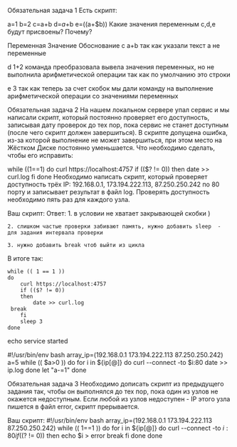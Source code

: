 Обязательная задача 1
Есть скрипт:

a=1
b=2
c=a+b
d=$a+$b
e=$(($a+$b))
Какие значения переменным c,d,e будут присвоены? Почему?

Переменная	Значение	Обоснование
c	a+b	так как указали текст а не переменные

d	1+2	команда преобразовала вывела значения переменных, но не выполнила арифметической операции так как по умолчанию это строки

e	3	так как теперь за счет скобок мы дали команду на выполнение арифметической операции со значениями переменных

Обязательная задача 2
На нашем локальном сервере упал сервис и мы написали скрипт, который постоянно проверяет его доступность, записывая дату проверок до тех пор, пока сервис не станет доступным (после чего скрипт должен завершиться). В скрипте допущена ошибка, из-за которой выполнение не может завершиться, при этом место на Жёстком Диске постоянно уменьшается. Что необходимо сделать, чтобы его исправить:

while ((1==1)
do
	curl https://localhost:4757
	if (($? != 0))
	then
		date >> curl.log
	fi
done
Необходимо написать скрипт, который проверяет доступность трёх IP: 192.168.0.1, 173.194.222.113, 87.250.250.242 по 80 порту и записывает результат в файл log. Проверять доступность необходимо пять раз для каждого узла.

Ваш скрипт:
Ответ:
    1. в условии не хватает закрывающей скобки ) 
    
    2. слишком частые проверки забивают память, нужно добавить sleep  - для задания интервала проверки
    
    3. нужно добавить break чтоб выйти из цикла
       
В итоге так:

    while (( 1 == 1 ))
    do
        curl https://localhost:4757
        if (($? != 0))
        then
            date >> curl.log
	 break
        fi
        sleep 3
    done
echo service started

#!/usr/bin/env  bash
array_ip=(192.168.0.1 173.194.222.113 87.250.250.242)
a=5
while (( $a>0 ))
do
  for i in ${ip[@]}
do
        curl  --connect -to  $i:80
         date >> ip.log
          done
    let "a-=1"
done


Обязательная задача 3
Необходимо дописать скрипт из предыдущего задания так, чтобы он выполнялся до тех пор, пока один из узлов не окажется недоступным. Если любой из узлов недоступен - IP этого узла пишется в файл error, скрипт прерывается.

Ваш скрипт:
#!/usr/bin/env  bash
array_ip=(192.168.0.1 173.194.222.113 87.250.250.242)
while (( 1==1 ))
do
  for i in ${ip[@]}
do
        curl  --connect -to  $i:80
        if (($? != 0))
        then
                        echo $i > error
break
fi
          done
done

